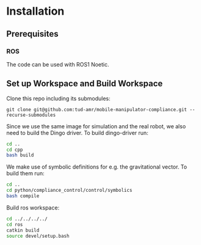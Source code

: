 # Installation

## Prerequisites

### ROS
The code can be used with ROS1 Noetic.

## Set up Workspace and Build Workspace
Clone this repo including its submodules:

```
git clone git@github.com:tud-amr/mobile-manipulator-compliance.git --recurse-submodules
```

Since we use the same image for simulation and the real robot, we also need to build the Dingo driver. To build dingo-driver run: 
```bash
cd ..
cd cpp
bash build
```

We make use of symbolic definitions for e.g. the gravitational vector. To build them run:
```bash
cd ..
cd python/compliance_control/control/symbolics
bash compile
```

Build ros workspace:
```bash
cd ../../../../
cd ros
catkin build
source devel/setup.bash
```
